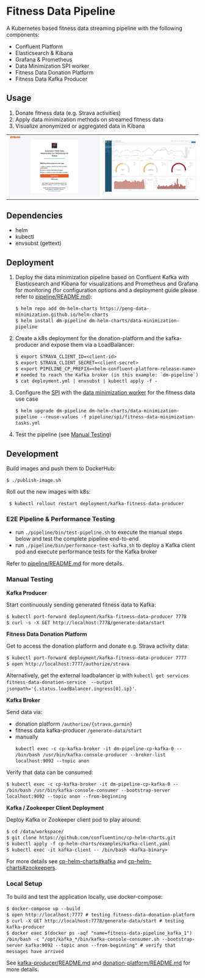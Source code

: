 # Fitness Data Pipeline

A Kubernetes based fitness data streaming pipeline with the following components:
* Confluent Platform
* Elasticsearch & Kibana
* Grafana & Prometheus
* Data Minimization SPI worker
* Fitness Data Donation Platform
* Fitness Data Kafka Producer

## Usage

1. Donate fitness data (e.g. Strava activities)
2. Apply data minimization methods on streamed fitness data
3. Visualize anonymized or aggregated data in Kibana
<table><tr>
    <td> <img src="donation-platform/static/authorize-strava-example.png" alt="1. Strava Authorization" /> </td>
    <td> <img src="pipeline/kibana/img/kibana-dashboard.png" alt="3. Kibana Visualization" /> </td>
</tr></table>


## Dependencies

* helm
* kubectl
* envsubst (gettext)


## Deployment

1. Deploy the data minimization pipeline based on Confluent Kafka with Elasticsearch and Kibana for visualizations and Prometheus and Grafana for monitoring (for configuration options and a deployment guide please refer to [pipeline/README.md](pipeline/README.md)):
    ```
    $ helm repo add dm-helm-charts https://peng-data-minimization.github.io/helm-charts
    $ helm install dm-pipeline dm-helm-charts/data-minimization-pipeline
    ```

2. Create a k8s deployment for the donation-platform and the kafka-producer and expose them via a LoadBalancer:
    ```
    $ export STRAVA_CLIENT_ID=<client-id>
    $ export STRAVA_CLIENT_SECRET=<client-secret>
    $ export PIPELINE_CP_PREFIX=<helm-confluent-platform-release-name> # needed to reach the Kafka broker (in this example: `dm-pipeline`)
    $ cat deployment.yml | envsubst | kubectl apply -f -
    ```

3. Configure the [SPI](https://github.com/peng-data-minimization/kafka-spi) with the [data minimization worker](https://github.com/peng-data-minimization/minimizer) for the fitness data use case
    ```
    $ helm upgrade dm-pipeline dm-helm-charts/data-minimization-pipeline --reuse-values -f pipeline/spi/fitness-data-minimization-tasks.yml
    ```

4. Test the pipeline (see [Manual Testing](#manual-testing))


## Development

Build images and push them to DockerHub:
```
$ ./publish-image.sh
```

Roll out the new images with k8s:
```
 $ kubectl rollout restart deployment/kafka-fitness-data-producer
```
### E2E Pipeline & Performance Testing

* run `./pipeline/bin/test-pipeline.sh` to execute the manual steps below and test the complete pipeline end-to-end
* run `./pipeline/bin/performance-test-kafka.sh` to deploy a Kafka client pod and execute performance tests for the Kafka broker

Refer to [pipeline/README.md](pipeline/README.md) for more details.

### Manual Testing

**Kafka Producer**

Start continuously sending generated fitness data to Kafka:
```
$ kubectl port-forward deployment/kafka-fitness-data-producer 7778
$ curl -s -X GET http://localhost:7778/generate-data/start
```

**Fitness Data Donation Platform**

Get  to access the donation platform and donate e.g. Strava activity data:
```
$ kubectl port-forward deployment/kafka-fitness-data-producer 7777
$ open http://localhost:7777/authorize/strava
```
Alternatively, get the external loadbalancer ip with `kubectl get services fitness-data-donation-service  --output jsonpath='{.status.loadBalancer.ingress[0].ip}'`.

**Kafka Broker**

Send data via:
* donation platform `/authorize/{strava,garmin}`
* fitness data kafka-producer `/generate-data/start`
* manually
    ```
    kubectl exec -c cp-kafka-broker -it dm-pipeline-cp-kafka-0 -- /bin/bash /usr/bin/kafka-console-producer --broker-list localhost:9092 --topic anon
    ```

Verify that data can be consumed:
```
$ kubectl exec -c cp-kafka-broker -it dm-pipeline-cp-kafka-0 -- /bin/bash /usr/bin/kafka-console-consumer --bootstrap-server localhost:9092 --topic anon --from-beginning
```

**Kafka / Zookeeper Client Deployment**

Deploy Kafka or Zookeeper client pod to play around:
```
$ cd /data/workspace/
$ git clone https://github.com/confluentinc/cp-helm-charts.git
$ kubectl apply -f cp-helm-charts/examples/kafka-client.yaml
$ kubectl exec -it kafka-client -- /bin/bash <kafka-binary>
```
For more details see [cp-helm-charts#kafka](https://github.com/confluentinc/cp-helm-charts#kafka) and [cp-helm-charts#zookeepers](https://github.com/confluentinc/cp-helm-charts#zookeepers).


### Local Setup

To build and test the application locally, use docker-compose:
```
$ docker-compose up --build
$ open http://localhost:7777 # testing fitness-data-donation-platform
$ curl -X GET http://localhost:7778/generate-data/start # testing kafka-producer
$ docker exec $(docker ps -aqf "name=fitness-data-pipeline_kafka_1") /bin/bash -c "/opt/kafka_*/bin/kafka-console-consumer.sh --bootstrap-server kafka:9092 --topic anon --from-beginning" # verify that messages have arrived
```

See [kafka-producer/README.md](kafka-producer/README.md) and [donation-platform/README.md](donation-platform/README.md) for more details.
